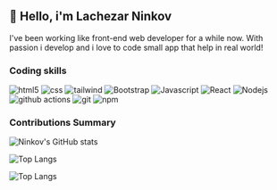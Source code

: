 ## 👋 Hello,  i'm Lachezar Ninkov 
I've been working like front-end web developer for a while now.
With passion i develop and i love to code small app that help in real world!

<h3>Coding skills</h3>
<p>
  <img alt="html5" src="https://img.shields.io/badge/-HTML5-E34F26?style=flat-square&logo=html5&logoColor=white" />
  <img alt="css" src="https://img.shields.io/badge/-CSS3-1572B6?style=flat-square&logo=css5&logoColor=white" />
  <img alt="tailwind" src="https://img.shields.io/badge/-TailwindCSS-38B2AC?style=flat-square&logo=tailwindcss&logoColor=white" />
  <img alt="Bootstrap" src="https://img.shields.io/badge/-bootstrap-7953b3?style=flat-square&logo=javascript&logoColor=white" />
  <img alt="Javascript" src="https://img.shields.io/badge/-javascript-f7df1c?style=flat-square&logo=javascript&logoColor=black" />
  <img alt="React" src="https://img.shields.io/badge/-React-45b8d8?style=flat-square&logo=react&logoColor=white" />
  <img alt="Nodejs" src="https://img.shields.io/badge/-Nodejs-43853d?style=flat-square&logo=Node.js&logoColor=white" />
  <img alt="github actions" src="https://img.shields.io/badge/-Github_Actions-2088FF?style=flat-square&logo=github-actions&logoColor=white" />
  <img alt="git" src="https://img.shields.io/badge/-Git-F05032?style=flat-square&logo=git&logoColor=white" />
  <img alt="npm" src="https://img.shields.io/badge/-NPM-CB3837?style=flat-square&logo=npm&logoColor=white" />
</p>

<h3>Contributions Summary</h3>


![Ninkov's GitHub stats](https://github-readme-stats.vercel.app/api?username=ninkov&hide_border=true&show_icons=true&bg_color=34322e&title_color=3ad353&icon_color=3ad353&text_bold=false&text_color=fff)

![Top Langs](https://github-readme-stats.vercel.app/api/top-langs/?username=ninkov&layout=compact)

![Top Langs](https://github-readme-stats.vercel.app/api/top-langs/?username=myusername&theme=tokyonight)
<!--
**ninkov/ninkov** is a ✨ _special_ ✨ repository because its `README.md` (this file) appears on your GitHub profile.

Here are some ideas to get you started:

- 🔭 I’m currently working on ...
- 🌱 I’m currently learning ...
- 👯 I’m looking to collaborate on ...
- 🤔 I’m looking for help with ...
- 💬 Ask me about ...
- 📫 How to reach me: ...
- 😄 Pronouns: ...
- ⚡ Fun fact: ...
-->

